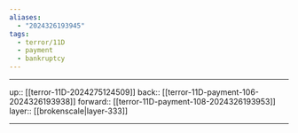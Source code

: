 ```yaml
---
aliases:
  - "2024326193945"
tags:
  - terror/11D
  - payment
  - bankruptcy
---
```




***

up:: [[terror-11D-2024275124509]]
back:: [[terror-11D-payment-106-2024326193938]]
forward:: [[terror-11D-payment-108-2024326193953]]
layer:: [[brokenscale|layer-333]]

***
